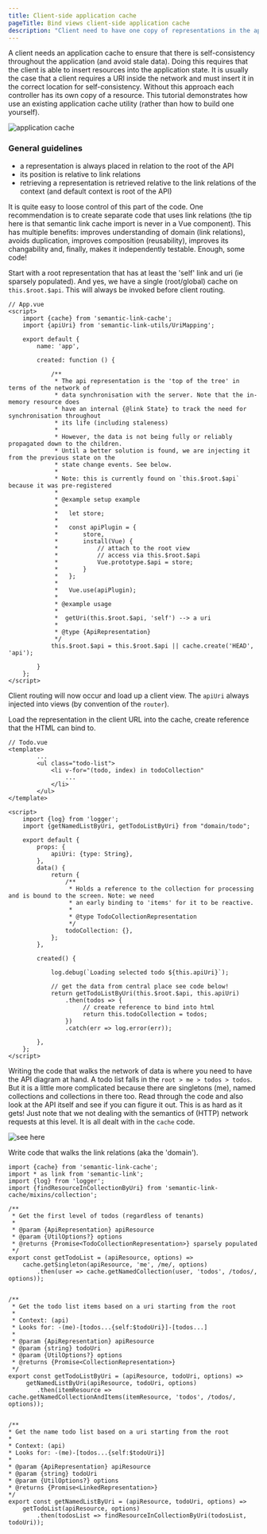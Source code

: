 ```yaml
---
title: Client-side application cache
pageTitle: Bind views client-side application cache
description: "Client need to have one copy of representations in the application cache"
---
```


A client needs an application cache to ensure that there is self-consistency throughout the application (and avoid stale data). Doing this requires that the client is able to insert resources into the application state. It is usually the case that a client requires a URI inside the network and must insert it in the correct location for self-consistency. Without this approach each controller has its own copy of a resource. This tutorial demonstrates how use an existing application cache utility (rather than how to build one yourself).

![application cache](application-cache.png)

### General guidelines

* a representation is always placed in relation to the root of the API
* its position is relative to link relations
* retrieving a representation is retrieved relative to the link relations of the context (and default context is root of the API)

It is quite easy to loose control of this part of the code. One recommendation is to create separate code that uses link relations (the tip here is that semantic link cache import is never in a Vue component). This has multiple benefits: improves understanding of domain (link relations), avoids duplication, improves composition (reusability), improves its changability and, finally, makes it independently testable. Enough, some code!

<Instruction>

Start with a root representation that has at least the 'self' link and uri (ie sparsely populated). And yes, we have a single (root/global) cache on `this.$root.$api`. This will always be invoked before client routing.

```js(path="...todo-hypermedia/client/src/App.vue")
// App.vue
<script>
    import {cache} from 'semantic-link-cache';
    import {apiUri} from 'semantic-link-utils/UriMapping';

    export default {
        name: 'app',

        created: function () {

            /**
             * The api representation is the 'top of the tree' in terms of the network of
             * data synchronisation with the server. Note that the in-memory resource does
             * have an internal {@link State} to track the need for synchronisation throughout
             * its life (including staleness)
             *
             * However, the data is not being fully or reliably propagated down to the children.
             * Until a better solution is found, we are injecting it from the previous state on the
             * state change events. See below.
             *
             * Note: this is currently found on `this.$root.$api` because it was pre-registered
             *
             * @example setup example
             *
             *   let store;
             *
             *   const apiPlugin = {
             *       store,
             *       install(Vue) {
             *           // attach to the root view
             *           // access via this.$root.$api
             *           Vue.prototype.$api = store;
             *       }
             *   };
             *
             *   Vue.use(apiPlugin);
             *
             * @example usage
             *
             *  getUri(this.$root.$api, 'self') --> a uri
             *
             * @type {ApiRepresentation}
             */
            this.$root.$api = this.$root.$api || cache.create('HEAD', 'api');

        }
    };
</script>
```

</Instruction>

Client routing will now occur and load up a client view. The `apiUri` always injected into views (by convention of the `router`).

<Instruction>

Load the representation in the client URL into the cache, create reference that the HTML can bind to.

```js{35}(path="...todo-hypermedia/client/src/components/app/Todo.vue")
// Todo.vue
<template>
        ...
        <ul class="todo-list">
            <li v-for="(todo, index) in todoCollection"
                ...
            </li>
        </ul>
</template>

<script>
    import {log} from 'logger';
    import {getNamedListByUri, getTodoListByUri} from "domain/todo";

    export default {
        props: {
            apiUri: {type: String},
        },
        data() {
            return {
                /**
                 * Holds a reference to the collection for processing and is bound to the screen. Note: we need
                 * an early binding to 'items' for it to be reactive.
                 *
                 * @type TodoCollectionRepresentation
                 */
                todoCollection: {},
            };
        },

        created() {

            log.debug(`Loading selected todo ${this.apiUri}`);

            // get the data from central place see code below!
            return getTodoListByUri(this.$root.$api, this.apiUri)
                .then(todos => {
                     // create reference to bind into html
                     return this.todoCollection = todos;
                })
                .catch(err => log.error(err));

        },
    };
</script>
```

</Instruction>

Writing the code that walks the network of data is where you need to have the API diagram at hand. A todo list falls in the `root > me > todos > todos`. But it is a little more complicated because there are singletons (me), named collections and collections in there too. Read through the code and also look at the API itself and see if you can figure it out. This is as hard as it gets! Just note that we not dealing with the semantics of (HTTP) network requests at this level. It is all dealt with in the `cache` code.

![see here](../../hypermedia/advanced/todo-api.png)

<Instruction>

Write code that walks the link relations (aka the 'domain').

```js(path="...todo-hypermedia/client/src/domain/todo.js")
import {cache} from 'semantic-link-cache';
import * as link from 'semantic-link';
import {log} from 'logger';
import {findResourceInCollectionByUri} from 'semantic-link-cache/mixins/collection';

/**
 * Get the first level of todos (regardless of tenants)
 *
 * @param {ApiRepresentation} apiResource
 * @param {UtilOptions?} options
 * @returns {Promise<TodoCollectionRepresentation>} sparsely populated
 */
export const getTodoList = (apiResource, options) =>
    cache.getSingleton(apiResource, 'me', /me/, options)
        .then(user => cache.getNamedCollection(user, 'todos', /todos/, options));


/**
 * Get the todo list items based on a uri starting from the root
 *
 * Context: (api)
 * Looks for: -(me)-[todos...{self:$todoUri}]-[todos...]
 *
 * @param {ApiRepresentation} apiResource
 * @param {string} todoUri
 * @param {UtilOptions?} options
 * @returns {Promise<CollectionRepresentation>}
 */
export const getTodoListByUri = (apiResource, todoUri, options) =>
     getNamedListByUri(apiResource, todoUri, options)
        .then(itemResource => cache.getNamedCollectionAndItems(itemResource, 'todos', /todos/, options));


/**
* Get the name todo list based on a uri starting from the root
*
* Context: (api)
* Looks for: -(me)-[todos...{self:$todoUri}]
*
* @param {ApiRepresentation} apiResource
* @param {string} todoUri
* @param {UtilOptions?} options
* @returns {Promise<LinkedRepresentation>}
*/
export const getNamedListByUri = (apiResource, todoUri, options) =>
    getTodoList(apiResource, options)
        .then(todosList => findResourceInCollectionByUri(todosList, todoUri));
```

</Instruction>

